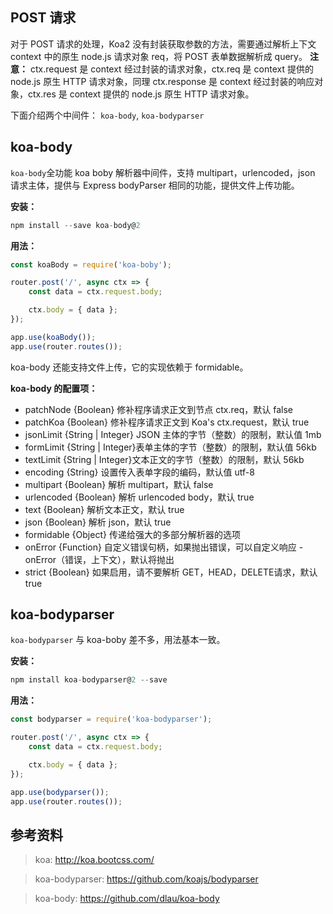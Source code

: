 

## POST 请求
对于 POST 请求的处理，Koa2 没有封装获取参数的方法，需要通过解析上下文 context 中的原生 node.js 请求对象 req，将 POST 表单数据解析成 query。
**注意：** ctx.request 是 context 经过封装的请求对象，ctx.req 是 context 提供的 node.js 原生 HTTP 请求对象，同理 ctx.response 是 context 经过封装的响应对象，ctx.res 是 context 提供的 node.js 原生 HTTP 请求对象。


下面介绍两个中间件： `koa-body`, `koa-bodyparser`

## koa-body
`koa-body`全功能 koa boby 解析器中间件，支持 multipart，urlencoded，json 请求主体，提供与 Express bodyParser 相同的功能，提供文件上传功能。

**安装：**

```js
npm install --save koa-body@2
```

**用法：**

```js
const koaBody = require('koa-boby');

router.post('/', async ctx => {
    const data = ctx.request.body;

    ctx.body = { data };
});

app.use(koaBody());
app.use(router.routes());
```

koa-body 还能支持文件上传，它的实现依赖于 formidable。

**koa-body 的配置项：**

- patchNode {Boolean} 修补程序请求正文到节点 ctx.req，默认 false
- patchKoa {Boolean} 修补程序请求正文到 Koa's ctx.request，默认 true
- jsonLimit {String | Integer} JSON 主体的字节（整数）的限制，默认值 1mb
- formLimit {String | Integer}表单主体的字节（整数）的限制，默认值 56kb
- textLimit {String | Integer}文本正文的字节（整数）的限制，默认 56kb
- encoding {String} 设置传入表单字段的编码，默认值 utf-8
- multipart {Boolean} 解析 multipart，默认 false
- urlencoded {Boolean} 解析 urlencoded body，默认 true
- text {Boolean} 解析文本正文，默认 true
- json {Boolean} 解析 json，默认 true
- formidable {Object} 传递给强大的多部分解析器的选项
- onError {Function} 自定义错误句柄，如果抛出错误，可以自定义响应 - onError（错误，上下文），默认将抛出
- strict {Boolean} 如果启用，请不要解析 GET，HEAD，DELETE请求，默认 true

## koa-bodyparser
`koa-bodyparser` 与 koa-boby 差不多，用法基本一致。

**安装：**

```js
npm install koa-bodyparser@2 --save
```

**用法：**

```js
const bodyparser = require('koa-bodyparser');

router.post('/', async ctx => {
    const data = ctx.request.body;

    ctx.body = { data };
});

app.use(bodyparser());
app.use(router.routes());
```


## 参考资料
> koa: http://koa.bootcss.com/

> koa-bodyparser: https://github.com/koajs/bodyparser

> koa-body: https://github.com/dlau/koa-body

